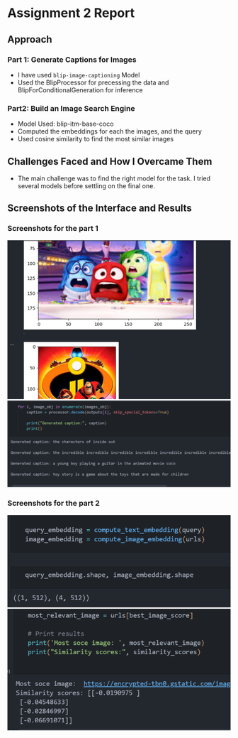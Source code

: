 # Assignment 2 Report

## Approach

### Part 1: Generate Captions for Images
- I have used `blip-image-captioning` Model
- Used the BlipProcessor for precessing the data and BlipForConditionalGeneration for inference

### Part2: Build an Image Search Engine
- Model Used: blip-itm-base-coco
- Computed the embeddings for each the images, and the query
- Used cosine similarity to find the most similar images

## Challenges Faced and How I Overcame Them
- The main challenge was to find the right model for the task. I tried several models before settling on the final one.

## Screenshots of the Interface and Results

### Screenshots for the part 1
![1](Screenshots/image1.png)
![2](Screenshots/image2.png)

### Screenshots for the part 2
![1](Screenshots/image3.png)
![1](Screenshots/image4.png)

